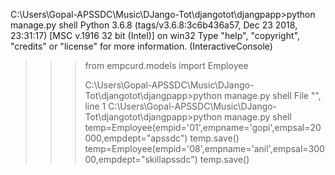 

C:\Users\Gopal-APSSDC\Music\DJango-Tot\djangotot\djangpapp>python manage.py shell
Python 3.6.8 (tags/v3.6.8:3c6b436a57, Dec 23 2018, 23:31:17) [MSC v.1916 32 bit (Intel)] on win32
Type "help", "copyright", "credits" or "license" for more information.
(InteractiveConsole)
>>> from empcurd.models import Employee
>>>
>>> C:\Users\Gopal-APSSDC\Music\DJango-Tot\djangotot\djangpapp>python manage.py shell
  File "<console>", line 1
    C:\Users\Gopal-APSSDC\Music\DJango-Tot\djangotot\djangpapp>python manage.py shell
>>> temp=Employee(empid='01',empname='gopi',empsal=20000,empdept="apssdc")
>>> temp.save()
>>> temp=Employee(empid='08',empname='anil',empsal=30000,empdept="skillapssdc")
>>> temp.save()
